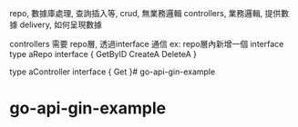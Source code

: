 repo, 數據庫處理, 查詢插入等, crud, 無業務邏輯
controllers, 業務邏輯, 提供數據
delivery, 如何呈現數據


controllers 需要 repo層, 透過interface 通信
ex: repo層內新增一個 interface
type aRepo interface {
    GetByID
    CreateA
    DeleteA
}

type aController interface {
    Get
}# go-api-gin-example
# go-api-gin-example
